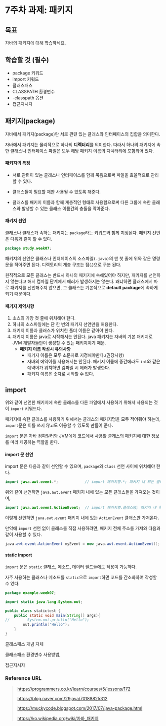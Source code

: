 # 7주차 과제: 패키지

## 목표

자바의 패키지에 대해 학습하세요.

## 학습할 것 (필수)

- package 키워드
- import 키워드
- 클래스패스
- CLASSPATH 환경변수
- -classpath 옵션
- 접근지시자



## 패키지(package)

자바에서 패키지(package)란 서로 관련 있는 클래스와 인터페이스의 집합을 의미한다.

자바에서 패키지는 물리적으로 하나의 **디렉터리**를 의미한다. 따라서 하나의 패키지에 속한 클래스나 인터페이스 파일은 모두 해당 패키지 이름의 디렉터리에 포함되어 있다.

#### 패키지의 특징

- 서로 관련이 있는 클래스나 인터페이스를 함께 묶음으로써 파일을 효율적으로 관리할 수 있다.

- 클래스들이 필요할 때만 사용될 수 있도록 해준다.

- 클래스를 패키지 이름과 함께 계층적인 형태로 사용함으로써 다른 그룹에 속한 클래스와 발생할 수 있는 클래스 이름간의 충돌을 막아준다.

#### 패키지 선언

클래스나 클래스가 속하는 패키지는 ``package``라는 키워드와 함께 지정된다. 패키지 선언은 다음과 같이 할 수 있다.

```java
package study.week07;
```

패키지의 선언은 클래스나 인터페이스의 소스파일``(.java)``의 맨 첫 줄에 위와 같은 명령문을 적어주면 된다. 디렉토리의 계층 구조는 점(.)으로 구분 된다.

원칙적으로 모든 클래스는 반드시 하나의 패키지에 속해있어야 하지만, 패키지를 선언하지 않는다고 해서 컴파일 단계에서 에러가 발생하지는 않는다. 왜냐하면 클래스에서 따로 패키지를 선언해주지 않으면, 그 클래스는 기본적으로 **default package**에 속하게 되기 때문이다. 

#### 패키지 제약사항

1. 소스의 가장 첫 줄에 위치해야 한다. 
2. 하나의 소스파일에는 단 한 번의 패키지 선언만을 허용한다.
3. 패키지 이름과 클래스가 위치한 폴더 이름은 같아야 한다.
4. 패키지 이름은 java로 시작해서는 안된다. java 패키지는 자바의 기본 패키지로 JVM 개발자들만이 생성할 수 있는 패키지이기 때문.
   - **패키지 이름 작성시 유의사항**
     - 패키지 이름은 모두 소문자로 지정해야한다.(권장사항)
     - 자바의 에약어를 사용해서는 안된다. 패키지 이름에 중간에라도 ``int``와 같은 예약어가 위치하면 컴파일 시 에러가 발생한다.
     - 패키지 이름은 숫자로 시작할 수 없다.



## import

위와 같이 선언한 패키지에 속한 클래스를 다른 파일에서 사용하기 위해서 사용되는 것이 ``import`` 키워드다.

패키지에 속한 클래스를 사용하기 위해서는 클래스의 패키지명을 모두 적어줘야 하는데, ``import``문은 이를 쓰지 않고도 이용할 수 있도록 만들어 준다. 

``import`` 문은 자바 컴파일러와 JVM에게 코드에서 사용할 클래스의 패키지에 대한 정보를 미리 제공하는 역할을 한다.

#### import 문 선언

import 문은 다음과 같이 선언할 수 있으며, ``package``와 ``Class`` 선언 사이에 위치해야 한다.

```java
import java.awt.event.*;			// import 패키지명.*; 패키지 내 모든 클래스
```

위와 같이 선언하면 ``java.awt.event`` 패키지 내에 있는 모든 클래스들을 가져오는 것이며,

```java
import java.awt.event.ActionEvent;	// import 패키지명.클래스명; 패키지 내 특정 클래스
```

이렇게 선언하면 ``java.awt.event`` 패키지 내에 있는 ``ActionEvent`` 클래스만 가져온다.

만약에 ``import`` 선언 없이 클래스를 직접 사용하려면, 패키지 전체 주소를 가져와 다음과 같이 사용할 수 있다.

```java
java.awt.event.ActionEvent myEvent = new java.awt.event.ActionEvent(); 
```

#### static import

``import`` 문은 ``static`` 클래스, 메소드, 데이터 필드들에도 적용이 가능하다.

자주 사용하는 클래스나 메소드를 ``static``으로  ``import``하면 코드를 간소화하여 작성할 수 있다.

```java
package example.week07;

import static java.lang.System.out;

public class statictest {
    public static void main(String[] args){
//        System.out.println("Hello");        
        out.println("Hello");
    }
}
```









클래스패스 개념 자체

클래스패스 환경변수 사용방법, 

접근지시자



### Reference URL

> https://programmers.co.kr/learn/courses/5/lessons/172
>
> https://blog.naver.com/29java/70188825312
>
> https://muckycode.blogspot.com/2017/07/java-package.html
>
> https://ko.wikipedia.org/wiki/자바_패키지